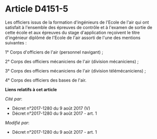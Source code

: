 # Article D4151-5

Les officiers issus de la formation d'ingénieurs de l'Ecole de l'air qui ont satisfait à l'ensemble des épreuves de contrôle
et à l'examen de sortie de cette école et aux épreuves du stage d'application reçoivent le titre d'ingénieur diplômé de
l'Ecole de l'air assorti de l'une des mentions suivantes :

1° Corps d'officiers de l'air (personnel navigant) ;

2° Corps des officiers mécaniciens de l'air (division mécaniciens) ;

3° Corps des officiers mécaniciens de l'air (division télémécaniciens) ;

4° Corps des officiers des bases de l'air.

**Liens relatifs à cet article**

_Cité par_:

  - Décret n°2017-1280 du 9 août 2017 (V)
  - Décret n°2017-1280 du 9 août 2017 - art. 1

_Modifié par_:

  - Décret n°2017-1280 du 9 août 2017 - art. 1

